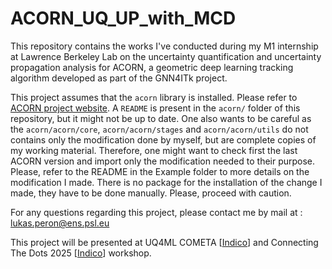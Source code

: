 # ACORN_UQ_UP_with_MCD
This repository contains the works I've conducted during my M1 internship at Lawrence Berkeley Lab on the uncertainty quantification and uncertainty propagation analysis for ACORN, a geometric deep learning tracking algorithm developed as part of the GNN4ITk project.

This project assumes that the `acorn` library is installed. Please refer to [ACORN project website](https://gitlab.cern.ch/gnn4itkteam/acorn). A `README` is present in the `acorn/` folder of this repository, but it might not be up to date. One also wants to be careful as the `acorn/acorn/core`, `acorn/acorn/stages` and `acorn/acorn/utils` do not contains only the modification done by myself, but are complete copies of my working material. Therefore, one might want to check first the last ACORN version and import only the modification needed to their purpose. Please, refer to the README in the Example folder to more details on the modification I made. There is no package for the installation of the change I made, they have to be done manually. Please, proceed with caution.

For any questions regarding this project, please contact me by mail at : [lukas.peron@ens.psl.eu](mailto:lukas.peron@ens.psl.eu)

This project will be presented at UQ4ML COMETA [[Indico]([https://indico.cern.ch/event/1514154/overview](https://indico.cern.ch/event/1514154/contributions/6620167/))] and Connecting The Dots 2025 [[Indico]([https://indico.cern.ch/event/1499357/overview](https://indico.cern.ch/event/1499357/contributions/6621995/))] workshop.
